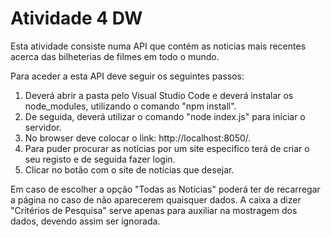 # Atividade 4 DW
 Esta atividade consiste numa API que contém as noticias mais recentes acerca das bilheterias de filmes em todo o mundo.
 
 Para aceder a esta API deve seguir os seguintes passos:
  1) Deverá abrir a pasta pelo Visual Studio Code e deverá instalar os node_modules, utilizando o comando "npm install".
  2) De seguida, deverá utilizar o comando "node index.js" para iniciar o servidor.
  3) No browser deve colocar o link: http://localhost:8050/.
  4) Para puder procurar as notícias por um site especifico terá de criar o seu registo e de seguida fazer login.
  5) Clicar no botão com o site de notícias que desejar.
 
 Em caso de escolher a opção "Todas as Notícias" poderá ter de recarregar a página no caso de não aparecerem quaisquer dados.
 A caixa a dizer "Critérios de Pesquisa" serve apenas para auxiliar na mostragem dos dados, devendo assim ser ignorada.
